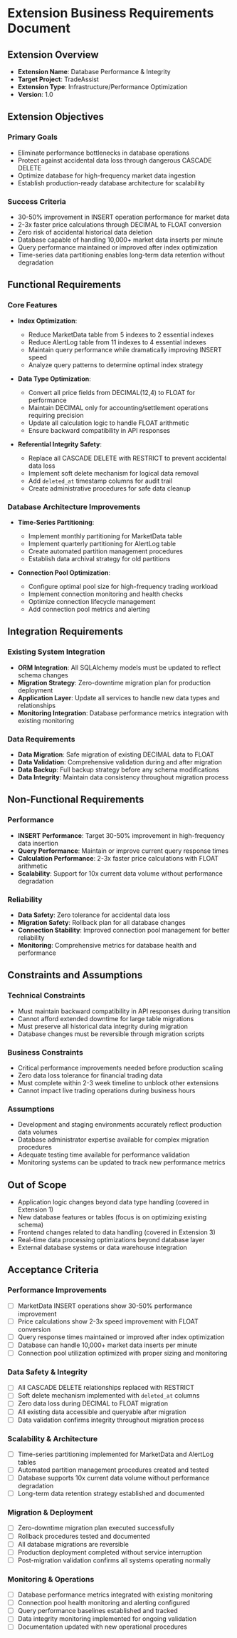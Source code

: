 # Extension Business Requirements Document

## Extension Overview
- **Extension Name**: Database Performance & Integrity
- **Target Project**: TradeAssist
- **Extension Type**: Infrastructure/Performance Optimization
- **Version**: 1.0

## Extension Objectives
### Primary Goals
- Eliminate performance bottlenecks in database operations
- Protect against accidental data loss through dangerous CASCADE DELETE
- Optimize database for high-frequency market data ingestion
- Establish production-ready database architecture for scalability

### Success Criteria
- 30-50% improvement in INSERT operation performance for market data
- 2-3x faster price calculations through DECIMAL to FLOAT conversion
- Zero risk of accidental historical data deletion
- Database capable of handling 10,000+ market data inserts per minute
- Query performance maintained or improved after index optimization
- Time-series data partitioning enables long-term data retention without degradation

## Functional Requirements
### Core Features
- **Index Optimization**: 
  - Reduce MarketData table from 5 indexes to 2 essential indexes
  - Reduce AlertLog table from 11 indexes to 4 essential indexes
  - Maintain query performance while dramatically improving INSERT speed
  - Analyze query patterns to determine optimal index strategy

- **Data Type Optimization**:
  - Convert all price fields from DECIMAL(12,4) to FLOAT for performance
  - Maintain DECIMAL only for accounting/settlement operations requiring precision
  - Update all calculation logic to handle FLOAT arithmetic
  - Ensure backward compatibility in API responses

- **Referential Integrity Safety**:
  - Replace all CASCADE DELETE with RESTRICT to prevent accidental data loss
  - Implement soft delete mechanism for logical data removal
  - Add `deleted_at` timestamp columns for audit trail
  - Create administrative procedures for safe data cleanup

### Database Architecture Improvements
- **Time-Series Partitioning**:
  - Implement monthly partitioning for MarketData table
  - Implement quarterly partitioning for AlertLog table
  - Create automated partition management procedures
  - Establish data archival strategy for old partitions

- **Connection Pool Optimization**:
  - Configure optimal pool size for high-frequency trading workload
  - Implement connection monitoring and health checks
  - Optimize connection lifecycle management
  - Add connection pool metrics and alerting

## Integration Requirements
### Existing System Integration
- **ORM Integration**: All SQLAlchemy models must be updated to reflect schema changes
- **Migration Strategy**: Zero-downtime migration plan for production deployment
- **Application Layer**: Update all services to handle new data types and relationships
- **Monitoring Integration**: Database performance metrics integration with existing monitoring

### Data Requirements
- **Data Migration**: Safe migration of existing DECIMAL data to FLOAT
- **Data Validation**: Comprehensive validation during and after migration
- **Data Backup**: Full backup strategy before any schema modifications
- **Data Integrity**: Maintain data consistency throughout migration process

## Non-Functional Requirements
### Performance
- **INSERT Performance**: Target 30-50% improvement in high-frequency data insertion
- **Query Performance**: Maintain or improve current query response times
- **Calculation Performance**: 2-3x faster price calculations with FLOAT arithmetic
- **Scalability**: Support for 10x current data volume without performance degradation

### Reliability
- **Data Safety**: Zero tolerance for accidental data loss
- **Migration Safety**: Rollback plan for all database changes
- **Connection Stability**: Improved connection pool management for better reliability
- **Monitoring**: Comprehensive metrics for database health and performance

## Constraints and Assumptions
### Technical Constraints
- Must maintain backward compatibility in API responses during transition
- Cannot afford extended downtime for large table migrations
- Must preserve all historical data integrity during migration
- Database changes must be reversible through migration scripts

### Business Constraints  
- Critical performance improvements needed before production scaling
- Zero data loss tolerance for financial trading data
- Must complete within 2-3 week timeline to unblock other extensions
- Cannot impact live trading operations during business hours

### Assumptions
- Development and staging environments accurately reflect production data volumes
- Database administrator expertise available for complex migration procedures
- Adequate testing time available for performance validation
- Monitoring systems can be updated to track new performance metrics

## Out of Scope
- Application logic changes beyond data type handling (covered in Extension 1)
- New database features or tables (focus is on optimizing existing schema)
- Frontend changes related to data handling (covered in Extension 3)
- Real-time data processing optimizations beyond database layer
- External database systems or data warehouse integration

## Acceptance Criteria
### Performance Improvements
- [ ] MarketData INSERT operations show 30-50% performance improvement
- [ ] Price calculations show 2-3x speed improvement with FLOAT conversion
- [ ] Query response times maintained or improved after index optimization
- [ ] Database can handle 10,000+ market data inserts per minute
- [ ] Connection pool utilization optimized with proper sizing and monitoring

### Data Safety & Integrity
- [ ] All CASCADE DELETE relationships replaced with RESTRICT
- [ ] Soft delete mechanism implemented with `deleted_at` columns
- [ ] Zero data loss during DECIMAL to FLOAT migration
- [ ] All existing data accessible and queryable after migration
- [ ] Data validation confirms integrity throughout migration process

### Scalability & Architecture
- [ ] Time-series partitioning implemented for MarketData and AlertLog tables
- [ ] Automated partition management procedures created and tested
- [ ] Database supports 10x current data volume without performance degradation
- [ ] Long-term data retention strategy established and documented

### Migration & Deployment
- [ ] Zero-downtime migration plan executed successfully
- [ ] Rollback procedures tested and documented
- [ ] All database migrations are reversible
- [ ] Production deployment completed without service interruption
- [ ] Post-migration validation confirms all systems operating normally

### Monitoring & Operations
- [ ] Database performance metrics integrated with existing monitoring
- [ ] Connection pool health monitoring and alerting configured
- [ ] Query performance baselines established and tracked
- [ ] Data integrity monitoring implemented for ongoing validation
- [ ] Documentation updated with new operational procedures